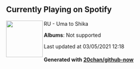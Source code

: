 ## Currently Playing on Spotify

[<img align="left" width="100" src="https://i.scdn.co/image/ab67616d0000b273f5f73232e62e2e4671e896b8">](https://open.spotify.com/album/2aRqTPKbppTzmRQF3LIcBq)

RU - Uma to Shika

**Albums**: Not supported

Last updated at 03/05/2021 12:18

#### Generated with [20chan/github-now](https://github.com/20chan/github-now)


<!--
**20chan/20chan** is a ✨ _special_ ✨ repository because its `README.md` (this file) appears on your GitHub profile.

Here are some ideas to get you started:

- 🔭 I’m currently working on ...
- 🌱 I’m currently learning ...
- 👯 I’m looking to collaborate on ...
- 🤔 I’m looking for help with ...
- 💬 Ask me about ...
- 📫 How to reach me: ...
- 😄 Pronouns: ...
- ⚡ Fun fact: ...
-->
